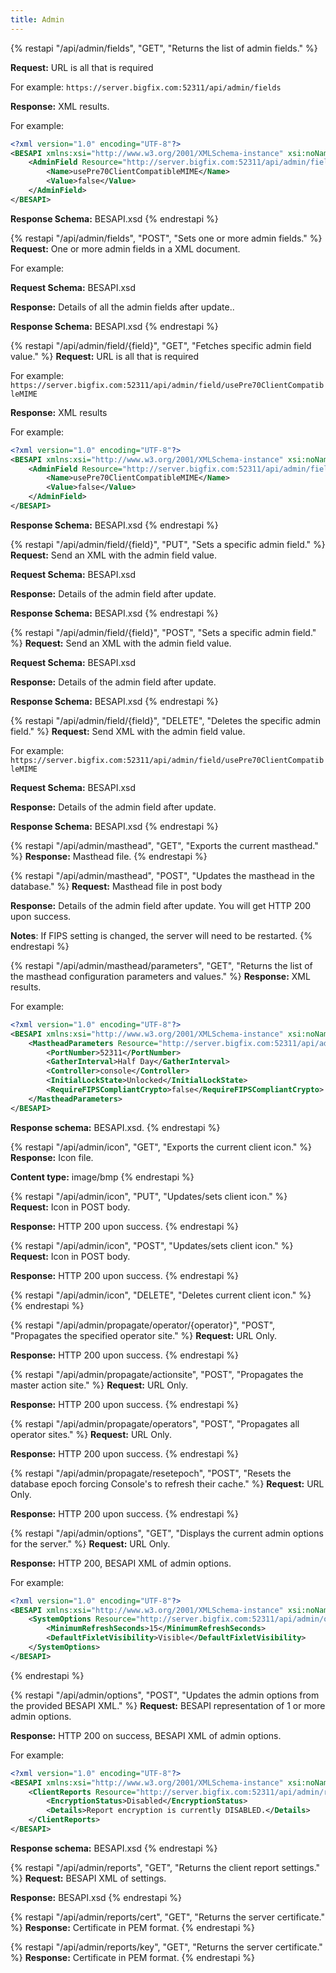 ```yaml
---
title: Admin
---
```


{% restapi "/api/admin/fields", "GET", "Returns the list of admin fields." %}

**Request:** URL is all that is required

For example: ```https://server.bigfix.com:52311/api/admin/fields```

**Response:** XML results.

For example: 

```xml
<?xml version="1.0" encoding="UTF-8"?>
<BESAPI xmlns:xsi="http://www.w3.org/2001/XMLSchema-instance" xsi:noNamespaceSchemaLocation="BESAPI.xsd">
    <AdminField Resource="http://server.bigfix.com:52311/api/admin/field/usePre70ClientCompatibleMIME">
        <Name>usePre70ClientCompatibleMIME</Name>
        <Value>false</Value>
    </AdminField>
</BESAPI>
``` 

**Response Schema:** BESAPI.xsd
{% endrestapi %}

{% restapi "/api/admin/fields", "POST", "Sets one or more admin fields." %}
**Request:** One or more admin fields in a XML document.

For example: 

**Request Schema:** BESAPI.xsd

**Response:** Details of all the admin fields after update..

**Response Schema:** BESAPI.xsd
{% endrestapi %}


{% restapi "/api/admin/field/{field}", "GET", "Fetches specific admin field value." %}
**Request:** URL is all that is required

For example: ```https://server.bigfix.com:52311/api/admin/field/usePre70ClientCompatibleMIME```

**Response:** XML results

For example:

```xml
<?xml version="1.0" encoding="UTF-8"?>
<BESAPI xmlns:xsi="http://www.w3.org/2001/XMLSchema-instance" xsi:noNamespaceSchemaLocation="BESAPI.xsd">
    <AdminField Resource="http://server.bigfix.com:52311/api/admin/field/usePre70ClientCompatibleMIME">
        <Name>usePre70ClientCompatibleMIME</Name>
        <Value>false</Value>
    </AdminField>
</BESAPI>
```

**Response Schema:** BESAPI.xsd
{% endrestapi %}

{% restapi "/api/admin/field/{field}", "PUT", "Sets a specific admin field." %}
**Request:** Send an XML with the admin field value.

**Request Schema:** BESAPI.xsd

**Response:** Details of the admin field after update.

**Response Schema:** BESAPI.xsd
{% endrestapi %}

{% restapi "/api/admin/field/{field}", "POST", "Sets a specific admin field." %}
**Request:** Send an XML with the admin field value.

**Request Schema:** BESAPI.xsd

**Response:** Details of the admin field after update.

**Response Schema:** BESAPI.xsd
{% endrestapi %}

{% restapi "/api/admin/field/{field}", "DELETE", "Deletes the specific admin field." %}
**Request:** Send XML with the admin field value.

For example: ```https://server.bigfix.com:52311/api/admin/field/usePre70ClientCompatibleMIME```

**Request Schema:** BESAPI.xsd

**Response:** Details of the admin field after update.

**Response Schema:** BESAPI.xsd
{% endrestapi %}

{% restapi "/api/admin/masthead", "GET", "Exports the current masthead." %}
**Response:**  Masthead file. 
{% endrestapi %}

{% restapi "/api/admin/masthead", "POST", "Updates the masthead in the database." %}
**Request:** Masthead file in post body

**Response:** Details of the admin field after update. You will get HTTP 200 upon success.

**Notes**: If FIPS setting is changed, the server will need to be restarted. 
{% endrestapi %}

{% restapi "/api/admin/masthead/parameters", "GET", "Returns the list of the masthead configuration parameters and values." %}
**Response:** XML results.

For example:

```xml
<?xml version="1.0" encoding="UTF-8"?>
<BESAPI xmlns:xsi="http://www.w3.org/2001/XMLSchema-instance" xsi:noNamespaceSchemaLocation="BESAPI.xsd">
    <MastheadParameters Resource="http://server.bigfix.com:52311/api/admin/masthead/parameters">
        <PortNumber>52311</PortNumber>
        <GatherInterval>Half Day</GatherInterval>
        <Controller>console</Controller>
        <InitialLockState>Unlocked</InitialLockState>
        <RequireFIPSCompliantCrypto>false</RequireFIPSCompliantCrypto>
    </MastheadParameters>
</BESAPI>
```

**Response schema:** BESAPI.xsd.
{% endrestapi %}


{% restapi "/api/admin/icon", "GET", "Exports the current client icon." %}
**Response:** Icon file.

**Content type:** image/bmp
{% endrestapi %}

{% restapi "/api/admin/icon", "PUT", "Updates/sets client icon." %}
**Request:** Icon in POST body.

**Response:** HTTP 200 upon success.
{% endrestapi %}

{% restapi "/api/admin/icon", "POST", "Updates/sets client icon." %}
**Request:** Icon in POST body.

**Response:** HTTP 200 upon success.
{% endrestapi %}

{% restapi "/api/admin/icon", "DELETE", "Deletes current client icon." %}
{% endrestapi %}

{% restapi "/api/admin/propagate/operator/{operator}", "POST", "Propagates the specified operator site." %}
**Request:** URL Only.

**Response:** HTTP 200 upon success.
{% endrestapi %}


{% restapi "/api/admin/propagate/actionsite", "POST", "Propagates the master action site." %}
**Request:** URL Only.

**Response:** HTTP 200 upon success.
{% endrestapi %}


{% restapi "/api/admin/propagate/operators", "POST", "Propagates all operator sites." %}
**Request:** URL Only.

**Response:** HTTP 200 upon success.
{% endrestapi %}


{% restapi "/api/admin/propagate/resetepoch", "POST", "Resets the database epoch forcing Console's to refresh their cache." %}
**Request:** URL Only.

**Response:** HTTP 200 upon success.
{% endrestapi %}


{% restapi "/api/admin/options", "GET", "Displays the current admin options for the server." %}
**Request:** URL Only.

**Response:** HTTP 200, BESAPI XML of admin options.

For example:

```xml
<?xml version="1.0" encoding="UTF-8"?>
<BESAPI xmlns:xsi="http://www.w3.org/2001/XMLSchema-instance" xsi:noNamespaceSchemaLocation="BESAPI.xsd">
    <SystemOptions Resource="http://server.bigfix.com:52311/api/admin/options">
        <MinimumRefreshSeconds>15</MinimumRefreshSeconds>
        <DefaultFixletVisibility>Visible</DefaultFixletVisibility>
    </SystemOptions>
</BESAPI>
```

{% endrestapi %}

{% restapi "/api/admin/options", "POST", "Updates the admin options from the provided BESAPI XML." %}
**Request:** BESAPI representation of 1 or more admin options.

**Response:** HTTP 200 on success, BESAPI XML of admin options.

For example: 

```xml
<?xml version="1.0" encoding="UTF-8"?>
<BESAPI xmlns:xsi="http://www.w3.org/2001/XMLSchema-instance" xsi:noNamespaceSchemaLocation="BESAPI.xsd">
    <ClientReports Resource="http://server.bigfix.com:52311/api/admin/reports">
        <EncryptionStatus>Disabled</EncryptionStatus>
        <Details>Report encryption is currently DISABLED.</Details>
    </ClientReports>
</BESAPI>
```

**Response schema:** BESAPI.xsd
{% endrestapi %}


{% restapi "/api/admin/reports", "GET", "Returns the client report settings." %}
**Request:** BESAPI XML of settings.

**Response:** BESAPI.xsd
{% endrestapi %}


{% restapi "/api/admin/reports/cert", "GET", "Returns the server certificate." %}
**Response:** Certificate in PEM format.
{% endrestapi %}


{% restapi "/api/admin/reports/key", "GET", "Returns the server certificate." %}
**Response:** Certificate in PEM format.
{% endrestapi %}

